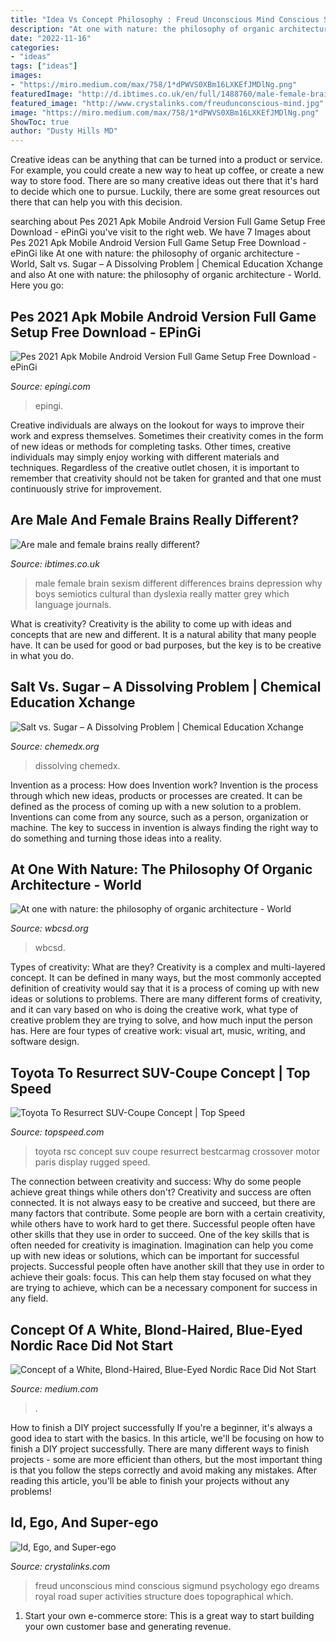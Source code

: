 ```yaml
---
title: "Idea Vs Concept Philosophy : Freud Unconscious Mind Conscious Sigmund Psychology Ego Dreams Royal Road Super Activities Structure Does Topographical Which"
description: "At one with nature: the philosophy of organic architecture"
date: "2022-11-16"
categories:
- "ideas"
tags: ["ideas"]
images:
- "https://miro.medium.com/max/758/1*dPWVS0XBm16LXKEfJMDlNg.png"
featuredImage: "http://d.ibtimes.co.uk/en/full/1488760/male-female-brain.jpg"
featured_image: "http://www.crystalinks.com/freudunconscious-mind.jpg"
image: "https://miro.medium.com/max/758/1*dPWVS0XBm16LXKEfJMDlNg.png"
ShowToc: true
author: "Dusty Hills MD"
---
```



Creative ideas can be anything that can be turned into a product or service. For example, you could create a new way to heat up coffee, or create a new way to store food. There are so many creative ideas out there that it's hard to decide which one to pursue. Luckily, there are some great resources out there that can help you with this decision.

	

		
searching about Pes 2021 Apk Mobile Android Version Full Game Setup Free Download - ePinGi you've visit to the right web. We have 7 Images about Pes 2021 Apk Mobile Android Version Full Game Setup Free Download - ePinGi like At one with nature: the philosophy of organic architecture - World, Salt vs. Sugar – A Dissolving Problem | Chemical Education Xchange and also At one with nature: the philosophy of organic architecture - World. Here you go:
		
    
## Pes 2021 Apk Mobile Android Version Full Game Setup Free Download - EPinGi

<img loading=lazy src="https://www.epingi.com/wp-content/uploads/2020/06/Pes-2021-PC-Version-Full-Game-Setup-Free-Download-1024x576.jpg" onerror="this.onerror=null;this.src='https://tse2.mm.bing.net/th?id=OIP.x7lrj3YTm71r98ywX9X4RAHaEK&amp;pid=15.1';" alt="Pes 2021 Apk Mobile Android Version Full Game Setup Free Download - ePinGi">

_Source: epingi.com_

>epingi. 

	

Creative individuals are always on the lookout for ways to improve their work and express themselves. Sometimes their creativity comes in the form of new ideas or methods for completing tasks. Other times, creative individuals may simply enjoy working with different materials and techniques. Regardless of the creative outlet chosen, it is important to remember that creativity should not be taken for granted and that one must continuously strive for improvement.

    
## Are Male And Female Brains Really Different?

<img loading=lazy src="http://d.ibtimes.co.uk/en/full/1488760/male-female-brain.jpg" onerror="this.onerror=null;this.src='https://tse4.mm.bing.net/th?id=OIP.cxj8x6cUdrR7J7uzWU95KgHaFB&amp;pid=15.1';" alt="Are male and female brains really different?">

_Source: ibtimes.co.uk_

>male female brain sexism different differences brains depression why boys semiotics cultural than dyslexia really matter grey which language journals. 

	

What is creativity?
Creativity is the ability to come up with ideas and concepts that are new and different. It is a natural ability that many people have. It can be used for good or bad purposes, but the key is to be creative in what you do.

    
## Salt Vs. Sugar – A Dissolving Problem | Chemical Education Xchange

<img loading=lazy src="https://www.chemedx.org/sites/www.chemedx.org/files/images/article/salt-vs-sugar-–-dissolving-problem.jpg" onerror="this.onerror=null;this.src='https://tse1.mm.bing.net/th?id=OIP.zbVmRGLvwA5sgmbj8hE_hwHaF5&amp;pid=15.1';" alt="Salt vs. Sugar – A Dissolving Problem | Chemical Education Xchange">

_Source: chemedx.org_

>dissolving chemedx. 

	

Invention as a process: How does Invention work?
Invention is the process through which new ideas, products or processes are created. It can be defined as the process of coming up with a new solution to a problem. Inventions can come from any source, such as a person, organization or machine. The key to success in invention is always finding the right way to do something and turning those ideas into a reality.

    
## At One With Nature: The Philosophy Of Organic Architecture - World

<img loading=lazy src="https://www.wbcsd.org/var/site/storage/images/overview/panorama/articles/at-one-with-nature-the-philosophy-of-organic-architecture/158268-1-eng-GB/At-one-with-nature-the-philosophy-of-organic-architecture_opengraph.jpg" onerror="this.onerror=null;this.src='https://tse2.mm.bing.net/th?id=OIP.hPu74tyt9h2rvA5xbZnSHQHaEK&amp;pid=15.1';" alt="At one with nature: the philosophy of organic architecture - World">

_Source: wbcsd.org_

>wbcsd. 

	

Types of creativity: What are they?
Creativity is a complex and multi-layered concept. It can be defined in many ways, but the most commonly accepted definition of creativity would say that it is a process of coming up with new ideas or solutions to problems. There are many different forms of creativity, and it can vary based on who is doing the creative work, what type of creative problem they are trying to solve, and how much input the person has. Here are four types of creative work: visual art, music, writing, and software design.

    
## Toyota To Resurrect SUV-Coupe Concept | Top Speed

<img loading=lazy src="https://pictures.topspeed.com/IMG/jpg/201301/toyota-to-resurrect-.jpg" onerror="this.onerror=null;this.src='https://tse2.mm.bing.net/th?id=OIP.SJY3EDlFXJR_c8MPFaEazQHaE0&amp;pid=15.1';" alt="Toyota To Resurrect SUV-Coupe Concept | Top Speed">

_Source: topspeed.com_

>toyota rsc concept suv coupe resurrect bestcarmag crossover motor paris display rugged speed. 

	

The connection between creativity and success: Why do some people achieve great things while others don't?
Creativity and success are often connected. It is not always easy to be creative and succeed, but there are many factors that contribute. Some people are born with a certain creativity, while others have to work hard to get there. Successful people often have other skills that they use in order to succeed. One of the key skills that is often needed for creativity is imagination. Imagination can help you come up with new ideas or solutions, which can be important for successful projects. Successful people often have another skill that they use in order to achieve their goals: focus. This can help them stay focused on what they are trying to achieve, which can be a necessary component for success in any field.

    
## Concept Of A White, Blond-Haired, Blue-Eyed Nordic Race Did Not Start

<img loading=lazy src="https://miro.medium.com/max/758/1*dPWVS0XBm16LXKEfJMDlNg.png" onerror="this.onerror=null;this.src='https://tse2.mm.bing.net/th?id=OIP.AAFzBdWtpXGSuh6EDAWFHgHaEO&amp;pid=15.1';" alt="Concept of a White, Blond-Haired, Blue-Eyed Nordic Race Did Not Start">

_Source: medium.com_

>. 

	

How to finish a DIY project successfully
If you're a beginner, it's always a good idea to start with the basics. In this article, we'll be focusing on how to finish a DIY project successfully. There are many different ways to finish projects - some are more efficient than others, but the most important thing is that you follow the steps correctly and avoid making any mistakes. After reading this article, you'll be able to finish your projects without any problems!

    
## Id, Ego, And Super-ego

<img loading=lazy src="http://www.crystalinks.com/freudunconscious-mind.jpg" onerror="this.onerror=null;this.src='https://tse1.mm.bing.net/th?id=OIP.PXWUO989tcgNRQPhmKnQGQAAAA&amp;pid=15.1';" alt="Id, Ego, and Super-ego">

_Source: crystalinks.com_

>freud unconscious mind conscious sigmund psychology ego dreams royal road super activities structure does topographical which. 

	

1. Start your own e-commerce store: This is a great way to start building your own customer base and generating revenue.

